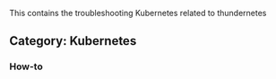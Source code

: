 This contains the troubleshooting Kubernetes related to thundernetes

## **Category: Kubernetes**

### **How-to**
